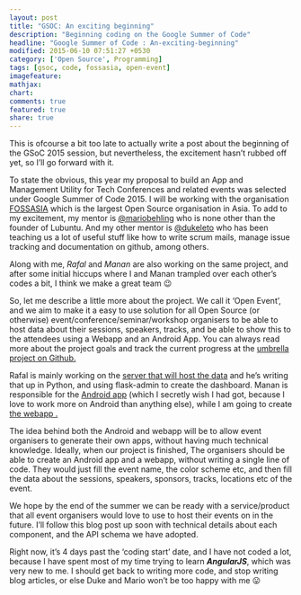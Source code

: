 ```yaml
---
layout: post
title: "GSOC: An exciting beginning"
description: "Beginning coding on the Google Summer of Code"
headline: "Google Summer of Code : An-exciting-beginning"
modified: 2015-06-10 07:51:27 +0530
category: ['Open Source', Programming]
tags: [gsoc, code, fossasia, open-event]
imagefeature: 
mathjax: 
chart: 
comments: true
featured: true
share: true
---
```

This is ofcourse a bit too late to actually write a post about the beginning of the GSoC 2015 session, but nevertheless, the excitement hasn’t rubbed off yet, so I’ll go forward with it.

To state the obvious, this year my proposal to build an App and Management Utility for Tech Conferences and related events was selected under Google Summer of Code 2015. I will be working with the organisation [FOSSASIA](http://fossasia.org) which is the largest Open Source organisation in Asia. To add to my excitement, my mentor is [@mariobehling](http://twitter.com/mariobehling) who is none other than the founder of Lubuntu. And my other mentor is [@dukeleto](http://twitter.com/dukeleto) who has been teaching us a lot of useful stuff like how to write scrum mails, manage issue tracking and documentation on github, among others.

Along with me, *Rafal* and *Manan* are also working on the same project, and after some initial hiccups where I and Manan trampled over each other’s codes a bit, I think we make a great team 😉

So, let me describe a little more about the project. We call it ‘Open Event’, and we aim to make it a easy to use solution for all Open Source (or otherwise) event/conference/seminar/workshop organisers to be able to host data about their sessions, speakers, tracks, and be able to show this to the attendees using a Webapp and an Android App. You can always read more about the project goals and track the current progress at the [umbrella project on Github.](https://github.com/fossasia/open-event)

Rafal is mainly working on the [server that will host the data](https://github.com/fossasia/open-event-orga-server) and he’s writing that up in Python, and using flask-admin to create the dashboard. Manan is responsible for the [Android app](https://github.com/fossasia/open-event-android) (which I secretly wish I had got, because I love to work more on Android than anything else), while I am going to create [the webapp .](https://github.com/fossasia/open-event-webapp)

The idea behind both the Android and webapp will be to allow event organisers to generate their own apps, without having much technical knowledge. Ideally, when our project is finished, The organisers should be able to create an Android app and a webapp, without writing a single line of code. They would just fill the event name, the color scheme etc, and then fill the data about the sessions, speakers, sponsors, tracks, locations etc of the event.

We hope by the end of the summer we can be ready with a service/product that all event organisers would love to use to host their events on in the future. I’ll follow this blog post up soon with technical details about each component, and the API schema we have adopted.

Right now, it’s 4 days past the ‘coding start’ date, and I have not coded a lot, because I have spent most of my time trying to learn ***AngularJS***, which was very new to me. I should get back to writing more code, and stop writing blog articles, or else Duke and Mario won’t be too happy with me 😛
